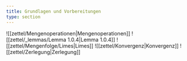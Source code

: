```yaml
---
title: Grundlagen und Vorbereitungen
type: section
---
```


![[zettel/Mengenoperationen|Mengenoperationen]]
![[zettel/_lemmas/Lemma 1.0.4|Lemma 1.0.4]]
![[zettel/Mengenfolge/Limes|Limes]]
![[zettel/Konvergenz|Konvergenz]]
![[zettel/Zerlegung|Zerlegung]]
